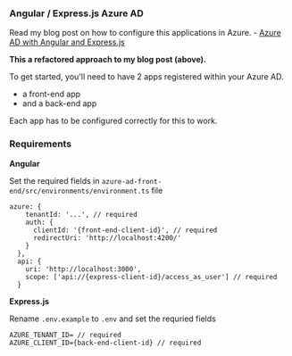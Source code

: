 ### Angular / Express.js Azure AD

Read my blog post on how to configure this applications in Azure. - 
[Azure AD with Angular and Express.js](https://shammelburg.medium.com/azure-ad-with-angular-and-express-js-829b23da7a3e)

**This a refactored approach to my blog post (above).**

To get started, you'll need to have 2 apps registered within your Azure AD.

- a front-end app
- and a back-end app

Each app has to be configured correctly for this to work. 



### Requirements
**Angular**

Set the required fields in `azure-ad-front-end/src/environments/environment.ts` file

```
azure: {
    tenantId: '...', // required
    auth: {
      clientId: '{front-end-client-id}', // required
      redirectUri: 'http://localhost:4200/'
    }
  },
  api: {
    uri: 'http://localhost:3000',
    scope: ['api://{express-client-id}/access_as_user'] // required
  }
```

**Express.js**

Rename `.env.example` to `.env` and set the requried fields

```
AZURE_TENANT_ID= // required
AZURE_CLIENT_ID={back-end-client-id} // required
```


